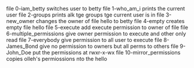 file 0-iam_betty switches user to betty
file 1-who_am_i prints the current user
file 2-groups prints alk tge groups tge current user is in
file 3-new_owner changes the owner of file hello to betty
file 4-empty creates empty file hello
file 5-execute add execute permission to owner of file
file 6-multiple_permissions give owner permission to execute and other only read
file 7-everybody give permission to all user to execute
file 8-James_Bond give no permission to owners but all perms to others
file 9-John_Doe put the permissions at rwxr-x-wx
file 10-mirror_permissions copies olleh's permiossions nto the hello